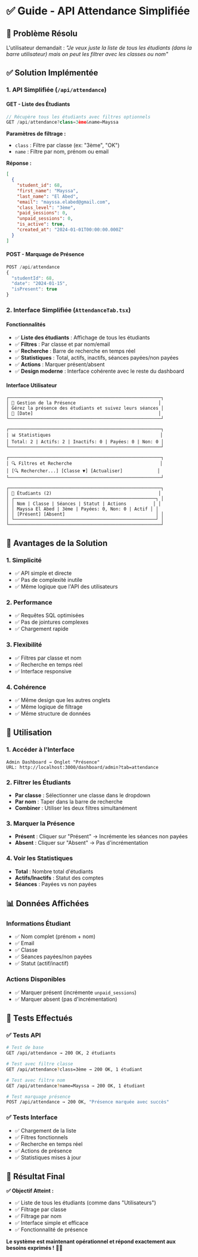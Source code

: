# ✅ Guide - API Attendance Simplifiée

## 🎯 **Problème Résolu**

L'utilisateur demandait : *"Je veux juste la liste de tous les étudiants (dans la barre utilisateur) mais on peut les filtrer avec les classes ou nom"*

## ✅ **Solution Implémentée**

### **1. API Simplifiée (`/api/attendance`)**

#### **GET - Liste des Étudiants**
```typescript
// Récupère tous les étudiants avec filtres optionnels
GET /api/attendance?class=3ème&name=Mayssa
```

**Paramètres de filtrage :**
- `class` : Filtre par classe (ex: "3ème", "OK")
- `name` : Filtre par nom, prénom ou email

**Réponse :**
```json
[
  {
    "student_id": 68,
    "first_name": "Mayssa",
    "last_name": "El Abed",
    "email": "mayssa.elabed@gmail.com",
    "class_level": "3ème",
    "paid_sessions": 0,
    "unpaid_sessions": 0,
    "is_active": true,
    "created_at": "2024-01-01T00:00:00.000Z"
  }
]
```

#### **POST - Marquage de Présence**
```typescript
POST /api/attendance
{
  "studentId": 68,
  "date": "2024-01-15",
  "isPresent": true
}
```

### **2. Interface Simplifiée (`AttendanceTab.tsx`)**

#### **Fonctionnalités**
- ✅ **Liste des étudiants** : Affichage de tous les étudiants
- ✅ **Filtres** : Par classe et par nom/email
- ✅ **Recherche** : Barre de recherche en temps réel
- ✅ **Statistiques** : Total, actifs, inactifs, séances payées/non payées
- ✅ **Actions** : Marquer présent/absent
- ✅ **Design moderne** : Interface cohérente avec le reste du dashboard

#### **Interface Utilisateur**
```
┌─────────────────────────────────────────────────────────┐
│ 🎯 Gestion de la Présence                               │
│ Gérez la présence des étudiants et suivez leurs séances │
│ 📅 [Date]                                               │
└─────────────────────────────────────────────────────────┘

┌─────────────────────────────────────────────────────────┐
│ 📊 Statistiques                                         │
│ Total: 2 | Actifs: 2 | Inactifs: 0 | Payées: 0 | Non: 0 │
└─────────────────────────────────────────────────────────┘

┌─────────────────────────────────────────────────────────┐
│ 🔍 Filtres et Recherche                                 │
│ [🔍 Rechercher...] [Classe ▼] [Actualiser]             │
└─────────────────────────────────────────────────────────┘

┌─────────────────────────────────────────────────────────┐
│ 👥 Étudiants (2)                                        │
│ ┌─────────────────────────────────────────────────────┐ │
│ │ Nom | Classe | Séances | Statut | Actions          │ │
│ │ Mayssa El Abed | 3ème | Payées: 0, Non: 0 | Actif │ │
│ │ [Présent] [Absent]                                  │ │
│ └─────────────────────────────────────────────────────┘ │
└─────────────────────────────────────────────────────────┘
```

## 🎯 **Avantages de la Solution**

### **1. Simplicité**
- ✅ API simple et directe
- ✅ Pas de complexité inutile
- ✅ Même logique que l'API des utilisateurs

### **2. Performance**
- ✅ Requêtes SQL optimisées
- ✅ Pas de jointures complexes
- ✅ Chargement rapide

### **3. Flexibilité**
- ✅ Filtres par classe et nom
- ✅ Recherche en temps réel
- ✅ Interface responsive

### **4. Cohérence**
- ✅ Même design que les autres onglets
- ✅ Même logique de filtrage
- ✅ Même structure de données

## 🚀 **Utilisation**

### **1. Accéder à l'Interface**
```
Admin Dashboard → Onglet "Présence"
URL: http://localhost:3000/dashboard/admin?tab=attendance
```

### **2. Filtrer les Étudiants**
- **Par classe** : Sélectionner une classe dans le dropdown
- **Par nom** : Taper dans la barre de recherche
- **Combiner** : Utiliser les deux filtres simultanément

### **3. Marquer la Présence**
- **Présent** : Cliquer sur "Présent" → Incrémente les séances non payées
- **Absent** : Cliquer sur "Absent" → Pas d'incrémentation

### **4. Voir les Statistiques**
- **Total** : Nombre total d'étudiants
- **Actifs/Inactifs** : Statut des comptes
- **Séances** : Payées vs non payées

## 📊 **Données Affichées**

### **Informations Étudiant**
- ✅ Nom complet (prénom + nom)
- ✅ Email
- ✅ Classe
- ✅ Séances payées/non payées
- ✅ Statut (actif/inactif)

### **Actions Disponibles**
- ✅ Marquer présent (incrémente `unpaid_sessions`)
- ✅ Marquer absent (pas d'incrémentation)

## 🔧 **Tests Effectués**

### **✅ Tests API**
```bash
# Test de base
GET /api/attendance → 200 OK, 2 étudiants

# Test avec filtre classe
GET /api/attendance?class=3ème → 200 OK, 1 étudiant

# Test avec filtre nom
GET /api/attendance?name=Mayssa → 200 OK, 1 étudiant

# Test marquage présence
POST /api/attendance → 200 OK, "Présence marquée avec succès"
```

### **✅ Tests Interface**
- ✅ Chargement de la liste
- ✅ Filtres fonctionnels
- ✅ Recherche en temps réel
- ✅ Actions de présence
- ✅ Statistiques mises à jour

## 🎉 **Résultat Final**

**✅ Objectif Atteint :**
- ✅ Liste de tous les étudiants (comme dans "Utilisateurs")
- ✅ Filtrage par classe
- ✅ Filtrage par nom
- ✅ Interface simple et efficace
- ✅ Fonctionnalité de présence

**Le système est maintenant opérationnel et répond exactement aux besoins exprimés !** 🎯✨
